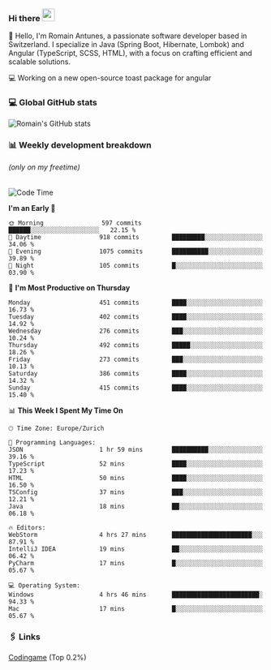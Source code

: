 ### Hi there <img src="https://media.giphy.com/media/hvRJCLFzcasrR4ia7z/giphy.gif" width="25px" height="25px">

👋 Hello, I'm Romain Antunes, a passionate software developer based in Switzerland. I specialize in Java (Spring Boot, Hibernate, Lombok) and Angular (TypeScript, SCSS, HTML), with a focus on crafting efficient and scalable solutions.

💻 Working on a new open-source toast package for angular

### 💻 Global GitHub stats
![Romain's GitHub stats](https://github-readme-streak-stats.herokuapp.com?user=RomainAntunes&theme=dark)


### 📊 Weekly development breakdown 
###### *(only on my freetime)*

<!--START_SECTION:wakastats-->
![Code Time](http://img.shields.io/badge/Code%20Time-1%2C851%20hrs%202%20mins-blue)

**I'm an Early 🐤** 

```text
🌞 Morning                597 commits         ██████░░░░░░░░░░░░░░░░░░░   22.15 % 
🌆 Daytime                918 commits         █████████░░░░░░░░░░░░░░░░   34.06 % 
🌃 Evening                1075 commits        ██████████░░░░░░░░░░░░░░░   39.89 % 
🌙 Night                  105 commits         █░░░░░░░░░░░░░░░░░░░░░░░░   03.90 % 
```
📅 **I'm Most Productive on Thursday** 

```text
Monday                   451 commits         ████░░░░░░░░░░░░░░░░░░░░░   16.73 % 
Tuesday                  402 commits         ████░░░░░░░░░░░░░░░░░░░░░   14.92 % 
Wednesday                276 commits         ███░░░░░░░░░░░░░░░░░░░░░░   10.24 % 
Thursday                 492 commits         █████░░░░░░░░░░░░░░░░░░░░   18.26 % 
Friday                   273 commits         ███░░░░░░░░░░░░░░░░░░░░░░   10.13 % 
Saturday                 386 commits         ████░░░░░░░░░░░░░░░░░░░░░   14.32 % 
Sunday                   415 commits         ████░░░░░░░░░░░░░░░░░░░░░   15.40 % 
```


📊 **This Week I Spent My Time On** 

```text
🕑︎ Time Zone: Europe/Zurich

💬 Programming Languages: 
JSON                     1 hr 59 mins        ██████████░░░░░░░░░░░░░░░   39.16 % 
TypeScript               52 mins             ████░░░░░░░░░░░░░░░░░░░░░   17.23 % 
HTML                     50 mins             ████░░░░░░░░░░░░░░░░░░░░░   16.50 % 
TSConfig                 37 mins             ███░░░░░░░░░░░░░░░░░░░░░░   12.21 % 
Java                     18 mins             ██░░░░░░░░░░░░░░░░░░░░░░░   06.18 % 

🔥 Editors: 
WebStorm                 4 hrs 27 mins       ██████████████████████░░░   87.91 % 
IntelliJ IDEA            19 mins             ██░░░░░░░░░░░░░░░░░░░░░░░   06.42 % 
PyCharm                  17 mins             █░░░░░░░░░░░░░░░░░░░░░░░░   05.67 % 

💻 Operating System: 
Windows                  4 hrs 46 mins       ████████████████████████░   94.33 % 
Mac                      17 mins             █░░░░░░░░░░░░░░░░░░░░░░░░   05.67 % 
```


<!--END_SECTION:wakastats-->

### 🖇 Links

[Codingame](https://www.codingame.com/profile/defc3ee5279aecc1bb6114e1f994ea9b3325423) (Top 0.2%)
